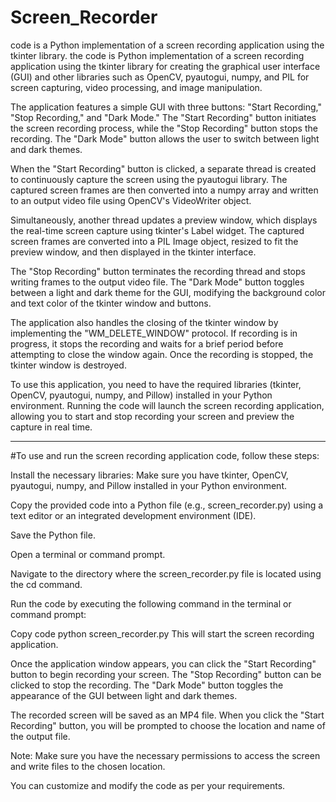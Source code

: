# Screen_Recorder
code is a Python implementation of a screen recording application using the tkinter library.
the code is Python implementation of a screen recording application using the tkinter library for creating the graphical user interface (GUI) and other libraries such as OpenCV, pyautogui, numpy, and PIL for screen capturing, video processing, and image manipulation.

The application features a simple GUI with three buttons: "Start Recording," "Stop Recording," and "Dark Mode." The "Start Recording" button initiates the screen recording process, while the "Stop Recording" button stops the recording. The "Dark Mode" button allows the user to switch between light and dark themes.

When the "Start Recording" button is clicked, a separate thread is created to continuously capture the screen using the pyautogui library. The captured screen frames are then converted into a numpy array and written to an output video file using OpenCV's VideoWriter object.

Simultaneously, another thread updates a preview window, which displays the real-time screen capture using tkinter's Label widget. The captured screen frames are converted into a PIL Image object, resized to fit the preview window, and then displayed in the tkinter interface.

The "Stop Recording" button terminates the recording thread and stops writing frames to the output video file. The "Dark Mode" button toggles between a light and dark theme for the GUI, modifying the background color and text color of the tkinter window and buttons.

The application also handles the closing of the tkinter window by implementing the "WM_DELETE_WINDOW" protocol. If recording is in progress, it stops the recording and waits for a brief period before attempting to close the window again. Once the recording is stopped, the tkinter window is destroyed.

To use this application, you need to have the required libraries (tkinter, OpenCV, pyautogui, numpy, and Pillow) installed in your Python environment. Running the code will launch the screen recording application, allowing you to start and stop recording your screen and preview the capture in real time.
******************************************************************************************************************************************
#To use and run the screen recording application code, follow these steps:

Install the necessary libraries: Make sure you have tkinter, OpenCV, pyautogui, numpy, and Pillow installed in your Python environment.

Copy the provided code into a Python file (e.g., screen_recorder.py) using a text editor or an integrated development environment (IDE).

Save the Python file.

Open a terminal or command prompt.

Navigate to the directory where the screen_recorder.py file is located using the cd command.

Run the code by executing the following command in the terminal or command prompt:

Copy code
python screen_recorder.py
This will start the screen recording application.

Once the application window appears, you can click the "Start Recording" button to begin recording your screen. The "Stop Recording" button can be clicked to stop the recording. The "Dark Mode" button toggles the appearance of the GUI between light and dark themes.

The recorded screen will be saved as an MP4 file. When you click the "Start Recording" button, you will be prompted to choose the location and name of the output file.

Note: Make sure you have the necessary permissions to access the screen and write files to the chosen location.

You can customize and modify the code as per your requirements.
